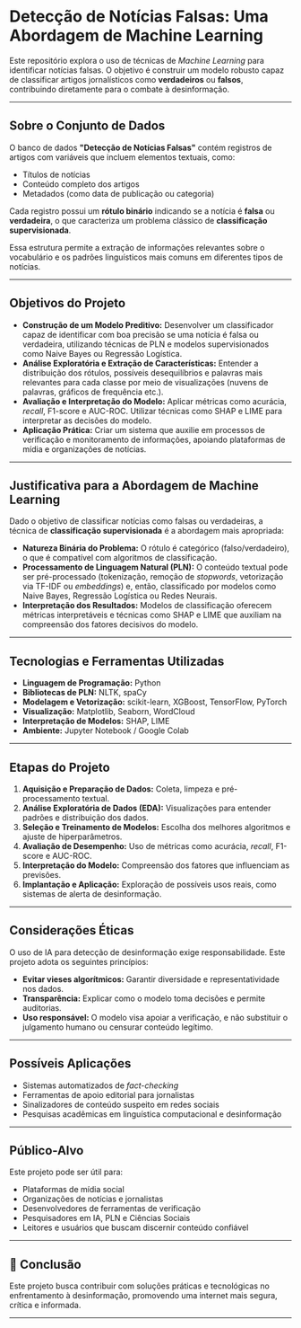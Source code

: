 #  Detecção de Notícias Falsas: Uma Abordagem de Machine Learning

Este repositório explora o uso de técnicas de *Machine Learning* para identificar notícias falsas. O objetivo é construir um modelo robusto capaz de classificar artigos jornalísticos como **verdadeiros** ou **falsos**, contribuindo diretamente para o combate à desinformação.

---

##  Sobre o Conjunto de Dados

O banco de dados **"Detecção de Notícias Falsas"** contém registros de artigos com variáveis que incluem elementos textuais, como:

- Títulos de notícias
- Conteúdo completo dos artigos
- Metadados (como data de publicação ou categoria)

Cada registro possui um **rótulo binário** indicando se a notícia é **falsa** ou **verdadeira**, o que caracteriza um problema clássico de **classificação supervisionada**.

Essa estrutura permite a extração de informações relevantes sobre o vocabulário e os padrões linguísticos mais comuns em diferentes tipos de notícias.

---

## Objetivos do Projeto

- **Construção de um Modelo Preditivo:** Desenvolver um classificador capaz de identificar com boa precisão se uma notícia é falsa ou verdadeira, utilizando técnicas de PLN e modelos supervisionados como Naive Bayes ou Regressão Logística.
- **Análise Exploratória e Extração de Características:** Entender a distribuição dos rótulos, possíveis desequilíbrios e palavras mais relevantes para cada classe por meio de visualizações (nuvens de palavras, gráficos de frequência etc.).
- **Avaliação e Interpretação do Modelo:** Aplicar métricas como acurácia, *recall*, F1-score e AUC-ROC. Utilizar técnicas como SHAP e LIME para interpretar as decisões do modelo.
- **Aplicação Prática:** Criar um sistema que auxilie em processos de verificação e monitoramento de informações, apoiando plataformas de mídia e organizações de notícias.

---

##  Justificativa para a Abordagem de Machine Learning

Dado o objetivo de classificar notícias como falsas ou verdadeiras, a técnica de **classificação supervisionada** é a abordagem mais apropriada:

- **Natureza Binária do Problema:** O rótulo é categórico (falso/verdadeiro), o que é compatível com algoritmos de classificação.
- **Processamento de Linguagem Natural (PLN):** O conteúdo textual pode ser pré-processado (tokenização, remoção de *stopwords*, vetorização via TF-IDF ou *embeddings*) e, então, classificado por modelos como Naive Bayes, Regressão Logística ou Redes Neurais.
- **Interpretação dos Resultados:** Modelos de classificação oferecem métricas interpretáveis e técnicas como SHAP e LIME que auxiliam na compreensão dos fatores decisivos do modelo.

---

##  Tecnologias e Ferramentas Utilizadas

- **Linguagem de Programação:** Python
- **Bibliotecas de PLN:** NLTK, spaCy
- **Modelagem e Vetorização:** scikit-learn, XGBoost, TensorFlow, PyTorch
- **Visualização:** Matplotlib, Seaborn, WordCloud
- **Interpretação de Modelos:** SHAP, LIME
- **Ambiente:** Jupyter Notebook / Google Colab

---

##  Etapas do Projeto

1. **Aquisição e Preparação de Dados:** Coleta, limpeza e pré-processamento textual.
2. **Análise Exploratória de Dados (EDA):** Visualizações para entender padrões e distribuição dos dados.
3. **Seleção e Treinamento de Modelos:** Escolha dos melhores algoritmos e ajuste de hiperparâmetros.
4. **Avaliação de Desempenho:** Uso de métricas como acurácia, *recall*, F1-score e AUC-ROC.
5. **Interpretação do Modelo:** Compreensão dos fatores que influenciam as previsões.
6. **Implantação e Aplicação:** Exploração de possíveis usos reais, como sistemas de alerta de desinformação.

---

##  Considerações Éticas

O uso de IA para detecção de desinformação exige responsabilidade. Este projeto adota os seguintes princípios:

- **Evitar vieses algorítmicos:** Garantir diversidade e representatividade nos dados.
- **Transparência:** Explicar como o modelo toma decisões e permite auditorias.
- **Uso responsável:** O modelo visa apoiar a verificação, e não substituir o julgamento humano ou censurar conteúdo legítimo.

---

##  Possíveis Aplicações

- Sistemas automatizados de *fact-checking*
- Ferramentas de apoio editorial para jornalistas
- Sinalizadores de conteúdo suspeito em redes sociais
- Pesquisas acadêmicas em linguística computacional e desinformação

---

##  Público-Alvo

Este projeto pode ser útil para:

- Plataformas de mídia social
- Organizações de notícias e jornalistas
- Desenvolvedores de ferramentas de verificação
- Pesquisadores em IA, PLN e Ciências Sociais
- Leitores e usuários que buscam discernir conteúdo confiável

---

## 📌 Conclusão

Este projeto busca contribuir com soluções práticas e tecnológicas no enfrentamento à desinformação, promovendo uma internet mais segura, crítica e informada.

---
